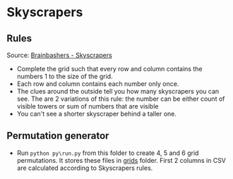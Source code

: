# Skyscrapers

## Rules

Source: [Brainbashers - Skyscrapers](https://www.brainbashers.com/skyscrapershelp.asp)

- Complete the grid such that every row and column contains the numbers 1 to the size of the grid.
- Each row and column contains each number only once.
- The clues around the outside tell you how many skyscrapers you can see. The are 2 variations of this rule: the number can be either count of visible towers or sum of numbers that are visible
- You can't see a shorter skyscraper behind a taller one.

## Permutation generator

- Run `python py\run.py`  from this folder to create 4, 5 and 6 grid permutations. It stores these files in [grids](grids) folder. First 2 columns in CSV are calculated according to Skyscrapers rules.

